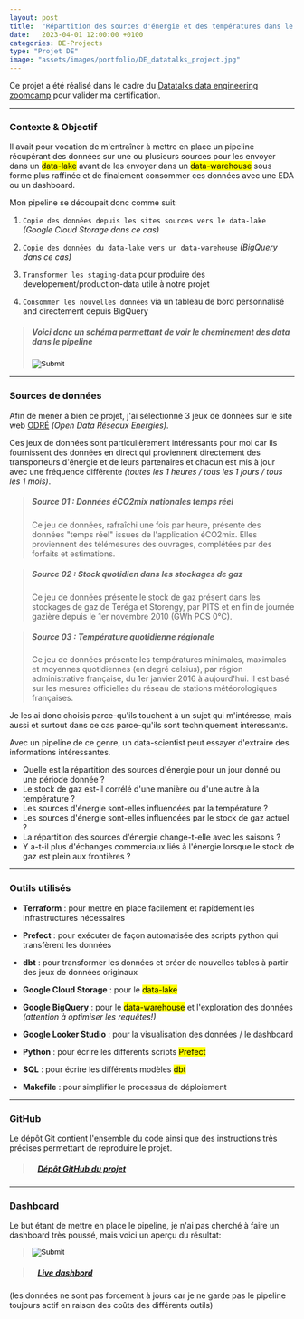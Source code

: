 ```yaml
---
layout: post
title:  "Répartition des sources d'énergie et des températures dans le temps en France"
date:   2023-04-01 12:00:00 +0100
categories: DE-Projects
type: "Projet DE"
image: "assets/images/portfolio/DE_datatalks_project.jpg"
---
```


Ce projet a été réalisé dans le cadre du <a href='https://github.com/DataTalksClub/data-engineering-zoomcamp/tree/main/cohorts/2023'>Datatalks data engineering zoomcamp</a> pour valider ma certification.

---
### Contexte & Objectif

Il avait pour vocation de m'entraîner à mettre en place un pipeline récupérant des données sur une ou plusieurs sources pour les envoyer dans un <mark>data-lake</mark> avant de les envoyer dans un <mark>data-warehouse</mark> sous forme plus raffinée et de finalement consommer ces données avec une EDA ou un dashboard.

Mon pipeline se découpait donc comme suit:

1. `Copie des données depuis les sites sources vers le data-lake` *(Google Cloud Storage dans ce cas)*

2. `Copie des données du data-lake vers un data-warehouse` *(BigQuery dans ce cas)*

3. `Transformer les staging-data` pour produire des developement/production-data utile à notre projet

4. `Consommer les nouvelles données` via un tableau de bord personnalisé and directement depuis BigQuery


> ##### Voici donc un schéma permettant de voir le cheminement des data dans le pipeline
> 
> <input type='image' src='{{site.baseurl}}/assets/images/portfolio/Datatalks_project/data-pipeline.png' class='screenshots'>

---
### Sources de données

Afin de mener à bien ce projet, j'ai sélectionné 3 jeux de données sur le site web <a href='https://opendata.reseaux-energies.fr' target='_blank'>ODRÉ</a> *(Open Data Réseaux Energies)*.

Ces jeux de données sont particulièrement intéressants pour moi car ils fournissent des données en direct qui proviennent directement des transporteurs d'énergie et de leurs partenaires et chacun est mis à jour avec une fréquence différente *(toutes les 1 heures / tous les 1 jours / tous les 1 mois)*.

> ##### Source 01 : Données éCO2mix nationales temps réel 
> Ce jeu de données, rafraîchi une fois par heure, présente des données "temps réel" issues de l'application éCO2mix. Elles proviennent des télémesures des ouvrages, complétées par des forfaits et estimations. 

> ##### Source 02 : Stock quotidien dans les stockages de gaz
> Ce jeu de données présente le stock de gaz présent dans les stockages de gaz de Teréga et Storengy, par PITS et en fin de journée gazière depuis le 1er novembre 2010 (GWh PCS 0°C).

> ##### Source 03 : Température quotidienne régionale
> Ce jeu de données présente les températures minimales, maximales et moyennes quotidiennes (en degré celsius), par région administrative française, du 1er janvier 2016 à aujourd'hui. Il est basé sur les mesures officielles du réseau de stations météorologiques françaises.

Je les ai donc choisis parce-qu'ils touchent à un sujet qui m'intéresse, mais aussi et surtout dans ce cas parce-qu'ils sont techniquement intéressants.

Avec un pipeline de ce genre, un data-scientist peut essayer d'extraire des informations intéressantes.

- Quelle est la répartition des sources d'énergie pour un jour donné ou une période donnée ?
- Le stock de gaz est-il corrélé d'une manière ou d'une autre à la température ?
- Les sources d'énergie sont-elles influencées par la température ?
- Les sources d'énergie sont-elles influencées par le stock de gaz actuel ?
- La répartition des sources d'énergie change-t-elle avec les saisons ?
- Y a-t-il plus d'échanges commerciaux liés à l'énergie lorsque le stock de gaz est plein aux frontières ?

---
### Outils utilisés

- **Terraform** : pour mettre en place facilement et rapidement les infrastructures nécessaires

- **Prefect** : pour exécuter de façon automatisée des scripts python qui transfèrent les données

- **dbt** : pour transformer les données et créer de nouvelles tables à partir des jeux de données originaux

- **Google Cloud Storage** : pour le <mark>data-lake</mark>

- **Google BigQuery** : pour le <mark>data-warehouse</mark> et l'exploration des données *(attention à optimiser les requêtes!)*

- **Google Looker Studio** : pour la visualisation des données / le dashboard

- **Python** : pour écrire les différents scripts <mark>Prefect</mark>

- **SQL** : pour écrire les différents modèles <mark>dbt</mark>

- **Makefile** : pour simplifier le processus de déploiement

---
### GitHub

Le dépôt Git contient l'ensemble du code ainsi que des instructions très précises permettant de reproduire le projet.

> ##### <ico class="ti-github"></ico>&nbsp;&nbsp; <a href='https://github.com/Valkea/DE_bootcamp_project' target='_blank'>Dépôt GitHub du projet</a>


---
### Dashboard

Le but étant de mettre en place le pipeline, je n'ai pas cherché à faire un dashboard très poussé, mais voici un aperçu du résultat:

> <input type='image' src='{{site.baseurl}}/assets/images/portfolio/Datatalks_project/looker.jpg' class='screenshots'>

> ##### <ico class="ti-flag-alt"></ico>&nbsp;&nbsp; <a href='https://lookerstudio.google.com/reporting/a0869f4e-7f24-4b50-8dd0-750aac025e3b/page/tEnnC' target='_blank'>Live dashbord</a>
(les données ne sont pas forcement à jours car je ne garde pas le pipeline toujours actif en raison des coûts des différents outils)
